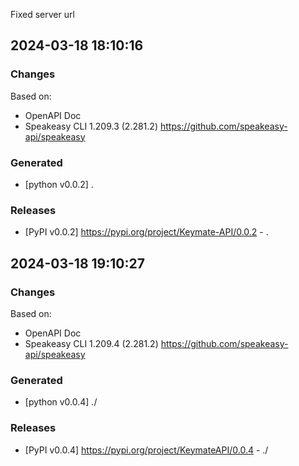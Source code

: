 Fixed server url

## 2024-03-18 18:10:16
### Changes
Based on:
- OpenAPI Doc  
- Speakeasy CLI 1.209.3 (2.281.2) https://github.com/speakeasy-api/speakeasy
### Generated
- [python v0.0.2] .
### Releases
- [PyPI v0.0.2] https://pypi.org/project/Keymate-API/0.0.2 - .


## 2024-03-18 19:10:27
### Changes
Based on:
- OpenAPI Doc  
- Speakeasy CLI 1.209.4 (2.281.2) https://github.com/speakeasy-api/speakeasy
### Generated
- [python v0.0.4] ./
### Releases
- [PyPI v0.0.4] https://pypi.org/project/KeymateAPI/0.0.4 - ./